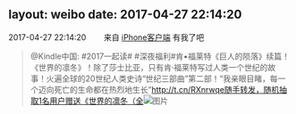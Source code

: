 layout: weibo
date: 2017-04-27 22:14:20
---
<meta name="referrer" content="no-referrer" />

2017-04-27 22:14:20  &nbsp;&nbsp;&nbsp;&nbsp;&nbsp;&nbsp; 来自 <a href="http://app.weibo.com/t/feed/9ksdit" rel="nofollow">iPhone客户端</a>
有我了吧
>  @Kindle中国: #2017一起读# #深夜福利#肯•福莱特《巨人的陨落》续篇！《世界的凛冬》！除了莎士比亚，只有肯·福莱特写过人类一个世纪的故事！火遍全球的20世纪人类史诗“世纪三部曲”第二部！“我亲眼目睹，每一个迈向死亡的生命都在热烈地生长”http://t.cn/RXnrwqe随手转发，随机抽取1名用户赠送《世界的凛冬（全 ​​​
>  ![图片](https://wx3.sinaimg.cn/large/c2719308ly1ff11g08tsrj20af0dw75z.jpg)
